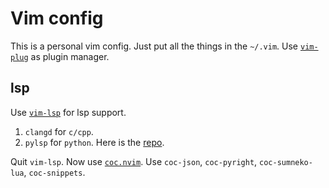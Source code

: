 # Vim config

This is a personal vim config. Just put all the things in the `~/.vim`.
Use [`vim-plug`](https://github.com/junegunn/vim-plug) as plugin manager.

## lsp

Use [`vim-lsp`](https://github.com/prabirshrestha/vim-lsp) for lsp support. 
1. `clangd` for `c/cpp`.
2. `pylsp` for `python`. Here is the [repo](https://github.com/python-lsp/python-lsp-server).

Quit `vim-lsp`. Now use [`coc.nvim`](https://github.com/neoclide/coc.nvim).
Use `coc-json`, `coc-pyright`, `coc-sumneko-lua`, `coc-snippets`.


